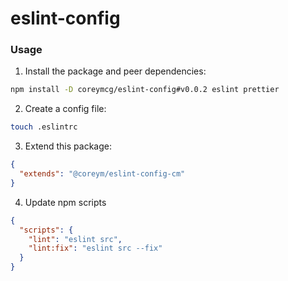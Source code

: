 # eslint-config

### Usage

1. Install the package and peer dependencies:

```bash
npm install -D coreymcg/eslint-config#v0.0.2 eslint prettier
```

2. Create a config file:

```bash
touch .eslintrc
```

3. Extend this package:

```json
{
  "extends": "@coreym/eslint-config-cm"
}
```

4. Update npm scripts

```json
{
  "scripts": {
    "lint": "eslint src",
    "lint:fix": "eslint src --fix"
  }
}
```
